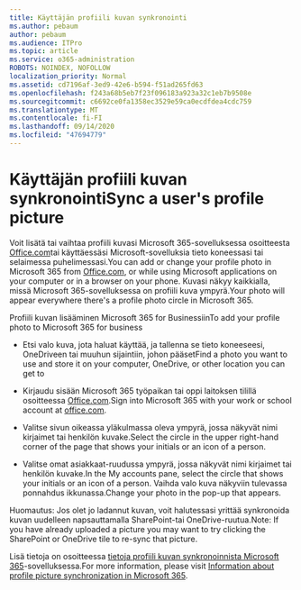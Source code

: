 ```yaml
---
title: Käyttäjän profiili kuvan synkronointi
ms.author: pebaum
author: pebaum
ms.audience: ITPro
ms.topic: article
ms.service: o365-administration
ROBOTS: NOINDEX, NOFOLLOW
localization_priority: Normal
ms.assetid: cd7196af-3ed9-42e6-b594-f51ad265fd63
ms.openlocfilehash: f243a68b5eb7f23f096183a923a32c1eb7b9508e
ms.sourcegitcommit: c6692ce0fa1358ec3529e59ca0ecdfdea4cdc759
ms.translationtype: MT
ms.contentlocale: fi-FI
ms.lasthandoff: 09/14/2020
ms.locfileid: "47694779"
---
```

# <a name="sync-a-users-profile-picture"></a><span data-ttu-id="98216-102">Käyttäjän profiili kuvan synkronointi</span><span class="sxs-lookup"><span data-stu-id="98216-102">Sync a user's profile picture</span></span>

<span data-ttu-id="98216-103">Voit lisätä tai vaihtaa profiili kuvasi Microsoft 365-sovelluksessa osoitteesta [Office.com](https://www.office.com)tai käyttäessäsi Microsoft-sovelluksia tieto koneessasi tai selaimessa puhelimessasi.</span><span class="sxs-lookup"><span data-stu-id="98216-103">You can add or change your profile photo in Microsoft 365 from [Office.com](https://www.office.com), or while using Microsoft applications on your computer or in a browser on your phone.</span></span> <span data-ttu-id="98216-104">Kuvasi näkyy kaikkialla, missä Microsoft 365-sovelluksessa on profiili kuva ympyrä.</span><span class="sxs-lookup"><span data-stu-id="98216-104">Your photo will appear everywhere there's a profile photo circle in Microsoft 365.</span></span>

<span data-ttu-id="98216-105">Profiili kuvan lisääminen Microsoft 365 for Businessiin</span><span class="sxs-lookup"><span data-stu-id="98216-105">To add your profile photo to Microsoft 365 for business</span></span>

- <span data-ttu-id="98216-106">Etsi valo kuva, jota haluat käyttää, ja tallenna se tieto koneeseesi, OneDriveen tai muuhun sijaintiin, johon pääset</span><span class="sxs-lookup"><span data-stu-id="98216-106">Find a photo you want to use and store it on your computer, OneDrive, or other location you can get to</span></span>

- <span data-ttu-id="98216-107">Kirjaudu sisään Microsoft 365 työpaikan tai oppi laitoksen tilillä osoitteessa [Office.com](https://www.office.com).</span><span class="sxs-lookup"><span data-stu-id="98216-107">Sign into Microsoft 365 with your work or school account at [office.com](https://www.office.com).</span></span>

- <span data-ttu-id="98216-108">Valitse sivun oikeassa yläkulmassa oleva ympyrä, jossa näkyvät nimi kirjaimet tai henkilön kuvake.</span><span class="sxs-lookup"><span data-stu-id="98216-108">Select the circle in the upper right-hand corner of the page that shows your initials or an icon of a person.</span></span>

- <span data-ttu-id="98216-109">Valitse omat asiakkaat-ruudussa ympyrä, jossa näkyvät nimi kirjaimet tai henkilön kuvake.</span><span class="sxs-lookup"><span data-stu-id="98216-109">In the My accounts pane, select the circle that shows your initials or an icon of a person.</span></span> <span data-ttu-id="98216-110">Vaihda valo kuva näkyviin tulevassa ponnahdus ikkunassa.</span><span class="sxs-lookup"><span data-stu-id="98216-110">Change your photo in the pop-up that appears.</span></span>

<span data-ttu-id="98216-111">Huomautus: Jos olet jo ladannut kuvan, voit halutessasi yrittää synkronoida kuvan uudelleen napsauttamalla SharePoint-tai OneDrive-ruutua.</span><span class="sxs-lookup"><span data-stu-id="98216-111">Note: If you have already uploaded a picture you may want to try clicking the SharePoint or OneDrive tile to re-sync that picture.</span></span>

<span data-ttu-id="98216-112">Lisä tietoja on osoitteessa [tietoja profiili kuvan synkronoinnista Microsoft 365](https://support.office.com/article/information-about-profile-picture-synchronization-in-office-365-20594d76-d054-4af4-a660-401133e3d48a)-sovelluksessa.</span><span class="sxs-lookup"><span data-stu-id="98216-112">For more information, please visit [Information about profile picture synchronization in Microsoft 365](https://support.office.com/article/information-about-profile-picture-synchronization-in-office-365-20594d76-d054-4af4-a660-401133e3d48a).</span></span>
